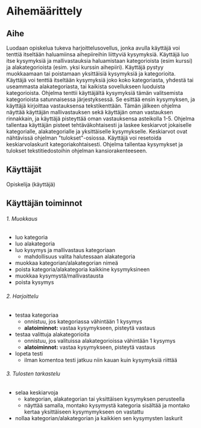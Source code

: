 # Aihemäärittely
## Aihe
Luodaan opiskelua tukeva harjoittelusovellus, jonka avulla käyttäjä voi tenttiä itseltään haluamiinsa aihepiireihin liittyviä kysymyksiä. Käyttäjä luo itse kysymyksiä ja mallivastauksia haluamistaan kategorioista (esim kurssi) ja alakategorioista (esim. yksi kurssin aihepiiri). Käyttäjä pystyy muokkaamaan tai poistamaan yksittäisiä kysymyksiä ja kategorioita. Käyttäjä voi tenttiä itseltään kysymyksiä joko koko kategoriasta, yhdestä tai useammasta alakategoriasta, tai kaikista sovellukseen luoduista kategorioista. Ohjelma tenttii käyttäjältä kysymyksiä tämän valitsemista kategorioista satunnaisessa järjestyksessä. Se esittää ensin kysymyksen, ja käyttäjä kirjoittaa vastauksensa tekstikenttään. Tämän jälkeen ohjelma näyttää käyttäjän mallivastauksen sekä käyttäjän oman vastauksen rinnakkain, ja käyttäjä pisteyttää oman vastauksensa asteikolla 1-5. Ohjelma tallentaa käyttäjän pisteet tehtäväkohtaisesti ja laskee keskiarvot jokaiselle kategorialle, alakategorialle ja yksittäiselle kysymykselle. Keskiarvot ovat nähtävissä ohjelman "tulokset"-osiossa. Käyttäjä voi resetoida keskiarvolaskurit kategoriakohtaisesti. Ohjelma tallentaa kysymykset ja tulokset tekstitiedostoihin ohjelman kansiorakenteeseen.
## Käyttäjät
Opiskelija (käyttäjä)
## Käyttäjän toiminnot
###### 1. Muokkaus
- luo kategoria
- luo alakategoria
- luo kysymys ja mallivastaus kategoriaan
  - mahdollisuus valita halutessaan alakategoria
- muokkaa kategorian/alakategorian nimeä
- poista kategoria/alakategoria kaikkine kysymyksineen
- muokkaa kysymystä/mallivastausta
- poista kysymys
###### 2. Harjoittelu
- testaa kategoriaa
  - onnistuu, jos kategoriassa vähintään 1 kysymys
  - **alatoiminnot:** vastaa kysymykseen, pisteytä vastaus
- testaa valittuja alakategorioita
  - onnistuu, jos valituissa alakategorioissa vähintään 1 kysymys
  - **alatoiminnot:** vastaa kysymykseen, pisteytä vastaus
- lopeta testi
  - ilman komentoa testi jatkuu niin kauan kuin kysymyksiä riittää
###### 3. Tulosten tarkastelu
- selaa keskiarvoja
  - kategorian, alakategorian tai yksittäisen kysymyksen perusteella
  - näyttää samalla, montako kysymystä kategoria sisältää ja montako kertaa yksittäiseen kysymymykseen on vastattu
- nollaa kategorian/alakategorian ja kaikkien sen kysymysten laskurit

